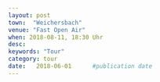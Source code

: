 ```yaml
---
layout: post
town:  "Weichersbach"
venue: "Fast Open Air"
when: 2018-08-11, 18:30 Uhr
desc: 
keywords: "Tour"
category: tour
date:   2018-06-01 		#publication date
---
```

